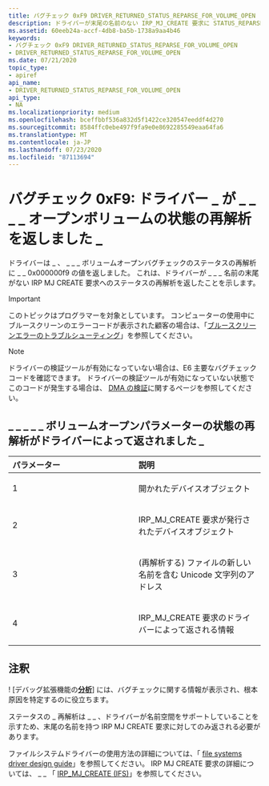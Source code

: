 ```yaml
---
title: バグチェック 0xF9 DRIVER_RETURNED_STATUS_REPARSE_FOR_VOLUME_OPEN
description: ドライバーが末尾の名前のない IRP_MJ_CREATE 要求に STATUS_REPARSE を返したことを示す DRIVER_RETURNED_STATUS_REPARSE_FOR_VOLUME_OPEN バグチェック。
ms.assetid: 60eeb24a-accf-4db8-ba5b-1738a9aa4b46
keywords:
- バグチェック 0xF9 DRIVER_RETURNED_STATUS_REPARSE_FOR_VOLUME_OPEN
- DRIVER_RETURNED_STATUS_REPARSE_FOR_VOLUME_OPEN
ms.date: 07/21/2020
topic_type:
- apiref
api_name:
- DRIVER_RETURNED_STATUS_REPARSE_FOR_VOLUME_OPEN
api_type:
- NA
ms.localizationpriority: medium
ms.openlocfilehash: bceffbbf536a832d5f1422ce320547eeddf4d270
ms.sourcegitcommit: 8584ffc0ebe497f9fa9e0e8692285549eaa64fa6
ms.translationtype: MT
ms.contentlocale: ja-JP
ms.lasthandoff: 07/23/2020
ms.locfileid: "87113694"
---
```

# <a name="bug-check-0xf9-driver_returned_status_reparse_for_volume_open"></a>バグチェック 0xF9: ドライバー \_ が \_ \_ \_ \_ オープンボリュームの状態の再解析を返しました \_

ドライバーは \_ 、 \_ \_ \_ ボリュームオープンバグチェックのステータスの再解析に \_ \_ 0x000000f9 の値を返しました。 これは、ドライバーが \_ \_ \_ 名前の末尾がない IRP MJ CREATE 要求へのステータスの再解析を返したことを示します。

> [!IMPORTANT]
> このトピックはプログラマーを対象としています。 コンピューターの使用中にブルースクリーンのエラーコードが表示された顧客の場合は、「[ブルースクリーンエラーのトラブルシューティング](https://www.windows.com/stopcode)」を参照してください。

> [!NOTE]
> ドライバーの検証ツールが有効になっていない場合は、E6 主要なバグチェックコードを確認できます。 ドライバーの検証ツールが有効になっていない状態でこのコードが発生する場合は、 [DMA の検証](https://docs.microsoft.com/windows-hardware/drivers/devtest/dma-verification)に関するページを参照してください。 


## <a name="driver_returned_status_reparse_for_volume_open-parameters"></a>\_ \_ \_ \_ \_ ボリュームオープンパラメーターの状態の再解析がドライバーによって返されました \_

<table>
<colgroup>
<col width="50%" />
<col width="50%" />
</colgroup>
<thead>
<tr class="header">
<th align="left">パラメーター</th>
<th align="left">説明</th>
</tr>
</thead>
<tbody>
<tr class="odd">
<td align="left"><p>1</p></td>
<td align="left"><p>開かれたデバイスオブジェクト</p></td>
</tr>
<tr class="even">
<td align="left"><p>2</p></td>
<td align="left"><p>IRP_MJ_CREATE 要求が発行されたデバイスオブジェクト</p></td>
</tr>
<tr class="odd">
<td align="left"><p>3</p></td>
<td align="left"><p>(再解析する) ファイルの新しい名前を含む Unicode 文字列のアドレス</p></td>
</tr>
<tr class="even">
<td align="left"><p>4</p></td>
<td align="left"><p>IRP_MJ_CREATE 要求のドライバーによって返される情報</p></td>
</tr>
</tbody>
</table>

## <a name="remarks"></a>注釈

! [デバッグ拡張機能の[**分析**](-analyze.md)] には、バグチェックに関する情報が表示され、根本原因を特定するのに役立ちます。

ステータスの \_ 再解析は \_ \_ 、ドライバーが名前空間をサポートしていることを示すため、末尾の名前を持つ IRP MJ CREATE 要求に対してのみ返される必要があります。 

ファイルシステムドライバーの使用方法の詳細については、「 [file systems driver design guide](https://docs.microsoft.com/windows-hardware/drivers/ifs/)」を参照してください。 IRP MJ CREATE 要求の詳細については、 \_ \_ 「 [IRP_MJ_CREATE (IFS)](https://docs.microsoft.com/windows-hardware/drivers/ifs/irp-mj-create)」を参照してください。
